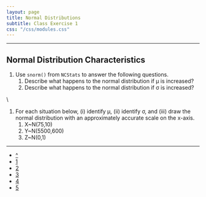 ```yaml
---
layout: page
title: Normal Distributions
subtitle: Class Exercise 1
css: "/css/modules.css"
---
```


----

## Normal Distribution Characteristics

1. Use `snorm()` from `NCStats` to answer the following questions.
    1. Describe what happens to the normal distribution if &mu; is increased?
    1. Describe what happens to the normal distribution if &sigma; is increased?

\ 

1. For each situation below, (i) identify &mu;, (ii) identify &sigma;, and (iii) draw the normal distribution with an approximately accurate scale on the x-axis.
    1. X~N(75,10)
    1. Y~N(5500,600)
    1. Z~N(0,1)

----

<div class="text-center">
<ul class="pagination pagination-lg">
  <li><a href="index.html">^</a></li>
  <li class="active"><a href="#">1</a></li>
  <li><a href="CE2.html">2</a></li>
  <li><a href="CE3.html">3</a></li>
  <li><a href="CE4.html">4</a></li>
  <li><a href="CE5.html">5</a></li>
</ul>
